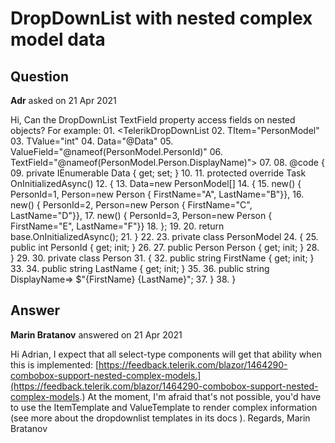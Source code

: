 # DropDownList with nested complex model data

## Question

**Adr** asked on 21 Apr 2021

Hi, Can the DropDownList TextField property access fields on nested objects? For example: 01. <TelerikDropDownList 02. TItem="PersonModel" 03. TValue="int" 04. Data="@Data" 05. ValueField="@nameof(PersonModel.PersonId)" 06. TextField="@nameof(PersonModel.Person.DisplayName)"> 07. </TelerikDropDownList> 08. @code { 09. private IEnumerable<PersonModel> Data { get; set; } 10. 11. protected override Task OnInitializedAsync() 12. { 13. Data=new PersonModel[] 14. { 15. new() { PersonId=1, Person=new Person { FirstName="A", LastName="B"}}, 16. new() { PersonId=2, Person=new Person { FirstName="C", LastName="D"}}, 17. new() { PersonId=3, Person=new Person { FirstName="E", LastName="F"}} 18. }; 19. 20. return base.OnInitializedAsync(); 21. } 22. 23. private class PersonModel 24. { 25. public int PersonId { get; init; } 26. 27. public Person Person { get; init; } 28. } 29. 30. private class Person 31. { 32. public string FirstName { get; init; } 33. 34. public string LastName { get; init; } 35. 36. public string DisplayName=> $"{FirstName} {LastName}"; 37. } 38. }

## Answer

**Marin Bratanov** answered on 21 Apr 2021

Hi Adrian, I expect that all select-type components will get that ability when this is implemented: [https://feedback.telerik.com/blazor/1464290-combobox-support-nested-complex-models.](https://feedback.telerik.com/blazor/1464290-combobox-support-nested-complex-models.) At the moment, I'm afraid that's not possible, you'd have to use the ItemTemplate and ValueTemplate to render complex information (see more about the dropdownlist templates in its docs ). Regards, Marin Bratanov
